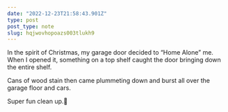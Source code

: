 ```yaml
---
date: "2022-12-23T21:58:43.901Z"
type: post 
post_type: note
slug: hqjwovhopoazs003tlukh9
---
```

In the spirit of Christmas, my garage door decided to “Home Alone” me. When I opened it, something on a top shelf caught the door bringing down the entire shelf. 

Cans of wood stain then came plummeting down and burst all over the garage floor and cars.

Super fun clean up.🎄

